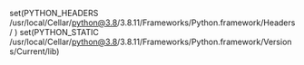 
set(PYTHON_HEADERS /usr/local/Cellar/python@3.8/3.8.11/Frameworks/Python.framework/Headers/ )
set(PYTHON_STATIC /usr/local/Cellar/python@3.8/3.8.11/Frameworks/Python.framework/Versions/Current/lib)
